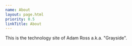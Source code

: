 ```yaml
---
name: About
layout: page.html
priority: 0.5
linkTitle: About
---
```


This is the technology site of Adam Ross a.k.a. "Grayside".
